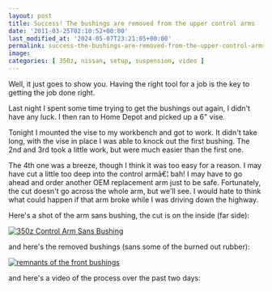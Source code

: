 ```yaml
---
layout: post
title: Success! The bushings are removed from the upper control arms
date: '2011-03-25T02:10:52+00:00'
last_modified_at: '2024-05-07T23:21:05+00:00'
permalink: success-the-bushings-are-removed-from-the-upper-control-arms
image:
categories: [ 350z, nissan, setup, suspension, video ]
---
```

Well, it just goes to show you. Having the right tool for a job is the key to getting the job done right.

Last night I spent some time trying to get the bushings out again, I didn't have any luck. I then ran to Home Depot and picked up a 6" vise.

Tonight I mounted the vise to my workbench and got to work. It didn't take long, with the vise in place I was able to knock out the first bushing. The 2nd and 3rd took a little work, but were much easier than the first one.

The 4th one was a breeze, though I think it was too easy for a reason. I may have cut a little too deep into the control armâ€¦ bah! I may have to go ahead and order another OEM replacement arm just to be safe. Fortunately, the cut doesn't go across the whole arm, but we'll see. I would hate to think what could happen if that arm broke while I was driving down the highway.

Here's a shot of the arm sans bushing, the cut is on the inside (far side):

[![350z Control Arm Sans Bushing](https://static.flickr.com/5303/5557964004_0ba28cea58.jpg)](https://www.flickr.com/photos/17726343@N00/5557964004/)

and here's the removed bushings (sans some of the burned out rubber):

[![remnants of the front bushings](https://static.flickr.com/5014/5557378579_bf4def4f27.jpg)](https://www.flickr.com/photos/17726343@N00/5557378579/)

and here's a video of the process over the past two days:

